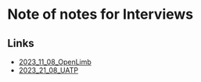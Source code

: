# Note of notes for Interviews

## Links
- [2023_11_08_OpenLimb](https://thealanturininstitute-my.sharepoint.com/:w:/g/personal/fgomezmedina_turing_ac_uk/EeISQWEQBQVArIOQ7SUEwdUBHrllYqCkHPS4fWy9yx7iqg?e=93faTw)
- [2023_21_08_UATP](https://hackmd.io/@jending12/HJr_6neTh)


